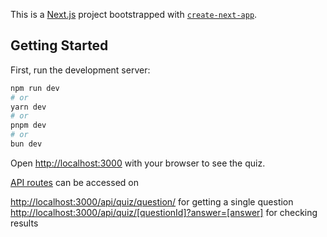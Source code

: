 This is a [Next.js](https://nextjs.org/) project bootstrapped with [`create-next-app`](https://github.com/vercel/next.js/tree/canary/packages/create-next-app).

## Getting Started

First, run the development server:

```bash
npm run dev
# or
yarn dev
# or
pnpm dev
# or
bun dev
```

Open [http://localhost:3000](http://localhost:3000) with your browser to see the quiz.


[API routes](https://nextjs.org/docs/api-routes/introduction) can be accessed on 

[http://localhost:3000/api/quiz/question/](http://localhost:3000/api/quiz/question/) for getting a single question
[http://localhost:3000/api/quiz/[questionId]?answer=[answer]](http://localhost:3000/api/quiz/somehash?answer=Argentina) for checking results

